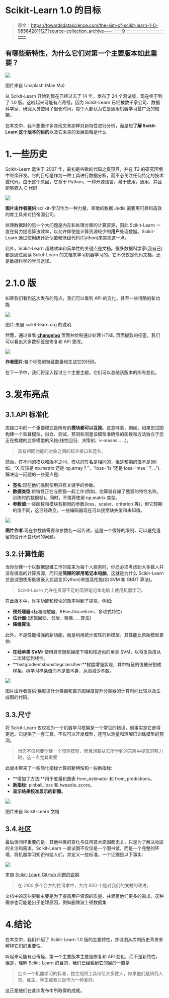 # Scikit-Learn 1.0 的目标

> 原文：<https://towardsdatascience.com/the-aim-of-scikit-learn-1-0-985642811f27?source=collection_archive---------9----------------------->

## 有哪些新特性，为什么它们对第一个主要版本如此重要？

![](img/c5967b0158ad66e08aec8afb11e0c40a.png)

图片来自 Unsplash (Mae Mu)

从 Scikit-Learn 开始到现在已经过去了 14 年，发布了 24 个测试版，现在终于到了 1.0 版。这听起来可能有点奇怪，因为 Scikit-Learn 已经被数千家公司、数据科学家、研究人员使用了很长时间，每个人都认为它是通用机器学习最广泛的框架。

在本文中，我不想像许多其他文章那样对新特性进行分析，而是想**了解 Scikit-Learn 这个版本的目的**以及它未来的发展策略是什么

# 1.一些历史

Scikit-Learn 诞生于 2007 年，最初是谷歌的代码之夏项目，并在 T2 的研究环境中继续开发。它的目标是作为一种工具进行数据分析，而不必关注任何特定的技术或代码。由于这个原因，它基于 Python，一种开源语言，易于使用，通用，并且能够嵌入 C 代码

![](img/9237b9ffd25f288e37961a679e193c6e.png)

**图片由作者提供**:sci kit-学习作为一种力量，卑微的数据 Jedis 需要用可靠和高效的库工具来对抗帝国公司。

处理数据时的另一个大问题是内存和处理方面的计算资源，因此 Scikit-Learn 一直在努力提高算法效率，以允许即使是计算资源较少的**用户**处理数据。Scikit-Learn 通过使用统计近似值和低级代码(Cython)来实现这一点。

此外，Scikit-Learn 超越效率和简单性的关键点是文档。很多数据科学家(我自己)都是通过阅读 Scikit-Learn 的文档来学习机器学习的。它不仅仅是代码文档，还是数据科学的学习途径。

# 2.1.0 版

如果我们看到这次发布的亮点，我们可以看到 API 的变化，甚至一些很酷的新功能

![](img/399f244d5d5079693f057c3bf3a98cca.png)

图片:来自 scikit-learn.org 的说明

然而，通过查看 [**changelog**](https://scikit-learn.org/stable/whats_new/v1.0.html) 页面并绘制通过处理 HTML 页面提取的标签，我们可以看出大多数标签是修复和 API 更改。

![](img/62eef3fe289b150216d362ffe3fdae5f.png)

**作者图片**:每个标签的特征数量和生成它的代码。

在下一节中，我们将深入探讨三个主要主题，它们可以总结该版本的所有变化。

# 3.发布亮点

## 3.1.API 标准化

库接口中的一个重要模式是所有的**模块都可以互换**。这意味着，例如，如果您试图构建一个监督模型，拟合、测试、预测和测量该模型准确性的函数和方法独立于您正在构建的监督模型的风格(线性回归、决策树、k-means……)。

> 具有相同功能的对象之间的标准接口和签名。

然而，在不同的模块和版本之间，模块的签名是相同的，但是预期的值不是(例如，“X 应该是 np.matrix 还是 np.array？”，“loss='ls '还是 loss='mse '？…").解决这一问题的一些亮点是:

*   **签名**:现在他们强制使用只有关键字的参数。
*   **数据类型**:新特性正在与熊猫一起工作(例如，估算器存储了熊猫的特性名称。训练时的数据帧)。同时，不推荐使用 np.matrix 类型。
*   **参数值**:一些函数和模块有相同的参数(loss、scaler、criterion 等)，但它预期的值不同，这已经改变。一些编码器现在可以接受缺失值和未知值。

![](img/68a9be5aac3204cbd1beb9b33bdeb293.png)

**图片作者**:现在参数值需要和参数名一起传递。这是一个很好的限制，可以避免遗留的设计不良代码的问题。

## 3.2.计算性能

当你创建一个以数据思维工作的库来为每个人服务时，你还必须考虑到大多数人并没有很高的计算资源，而只是**简陋的家用笔记本电脑**。这就是为什么 Scikit-Learn 总是试图使用低级嵌入式语言(Cython)来提高性能(如 SVM 和 GBDT 算法)。

> Scikit-Learn 允许在资源不足的简陋笔记本电脑上使用机器学习。

在此版本中，许多功能和模块的效率得到了提高，例如:

*   **预处理器:**(标准缩放器、KBinsDiscretizer、多项式特性)
*   **估计器:**(逻辑回归、邻居、聚类……算法)
*   **降维算法**

此外，不是性能增强的新功能，而是利用统计属性的新模型，其性能比原始模型更快:

*   **在线单类 SVM:** 使用具有随机梯度下降和核近似的单类 SVM，以将复杂度从二次降低到线性。
*   **histgradientsboostingclassifier:**梯度增强实现，其中特征的值被分割成样条。树学习样条值而不是值本身，从而减少基数。

![](img/6e1584087bfe2b9d6a122b5e2db44bbe.png)

图片由作者提供:梯度提升分类器和直方图梯度提升分类器的计算时间比较以及生成图的代码。

## 3.3.尺寸

将 Scikit-Learn 仅仅视为一个机器学习框架是一个常见的错误，但事实是它走得更远。它提供了一套工具，不仅可以开发模型，还可以测量和理解已训练模型的预测。

> 当您不仅想要创建一个预测模型，而且想要从它所学到的东西中提取洞察力时，这一点尤其重要

此版本带来了一些简化指标计算的新特性和一些新指标:

*   **增加了方法:**用于度量和图表 from_estimator 和 from_predictions。
*   **新指标:** pinball_loss 和 tweedie_score。
*   **显示结果校准显示的新图**。

![](img/e1afba3c8c5c2cd39486fe293580f122.png)

图片来自 Scikit-Learn 文档

## 3.4.社区

最后但同样重要的是，其他种类的变化与任何技术原因都无关，只是为了解决社区的关注和需求。Scikit-Learn 一直试图不仅仅是一个图书馆，而是一个完整的环境，将机器学习知识带给人们，并定义一些标准。一个证据是以下事实:

![](img/532b4ce311d379fa146db3feedd2f2f1.png)

来自 [Scikit-Learn GitHub 问题的说明](https://github.com/scikit-learn/scikit-learn/issues/16155)

> 在 2100 多个合并的拉请求中，大约 800 个是对我们的**文档**的改进。

文档中的这些更新主要是为了提高用户资源的质量，并满足他们更多的需求。这种需求也可能是出于伦理原因，例如删除波士顿数据集

# 4.结论

在本文中，我们介绍了 Scikit-Learn 1.0 版的主要特性，并试图从库的历史背景来解释它们的重要性。

听起来可能有点奇怪，第一个主要版本主要是修复和 API 变化，而不是新特性，但是，理解 Scikit-Learn 的目的，我们已经看到它的目的一直是

> 定义一个机器学习的标准，独立地将工具带给大多数人，如果他们是研究人员、雇主、学生或者只是作为一种爱好。

这正是他们在此次发布中所取得的成就。